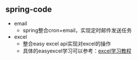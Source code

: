 ## spring-code
- email
  - spring整合cron+email，实现定时邮件发送任务
- excel
  - 整合easy excel api实现对excel的操作
  - 具体的easyexcel学习可以参考：[excel学习教程](https://gitee.com/zukxupu/excel-tools.git)